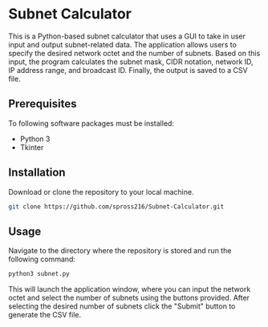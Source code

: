 # Subnet Calculator
This is a Python-based subnet calculator that uses a GUI to take in user input and output subnet-related data. The application allows users to specify the desired network octet and the number of subnets. Based on this input, the program calculates the subnet mask, CIDR notation, network ID, IP address range, and broadcast ID. Finally, the output is saved to a CSV file.

## Prerequisites

To following software packages must be installed:

- Python 3
- Tkinter

## Installation

Download or clone the repository to your local machine.

```sh
git clone https://github.com/spross216/Subnet-Calculator.git 
```
## Usage

Navigate to the directory where the repository is stored and run the following command:

```sh
python3 subnet.py
```
This will launch the application window, where you can input the network octet and select the number of subnets using the buttons provided. After selecting the desired number of subnets click the "Submit" button to generate the CSV file.

